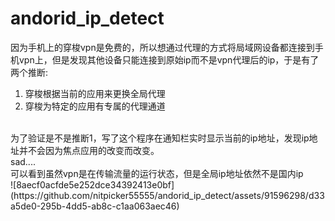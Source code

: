 # andorid_ip_detect
因为手机上的穿梭vpn是免费的，所以想通过代理的方式将局域网设备都连接到手机vpn上，但是发现其他设备只能连接到原始ip而不是vpn代理后的ip，于是有了两个推断:<br>
1. 穿梭根据当前的应用来更换全局代理
2. 穿梭为特定的应用有专属的代理通道
<br>
为了验证是不是推断1，写了这个程序在通知栏实时显示当前的ip地址，发现ip地址并不会因为焦点应用的改变而改变。<br>
sad....<br>
可以看到虽然vpn是在传输流量的运行状态，但是全局ip地址依然不是国内ip<br>
![8aecf0acfde5e252dce34392413e0bf](https://github.com/nitpicker55555/andorid_ip_detect/assets/91596298/d33a5de0-295b-4dd5-ab8c-c1aa063aec46)

